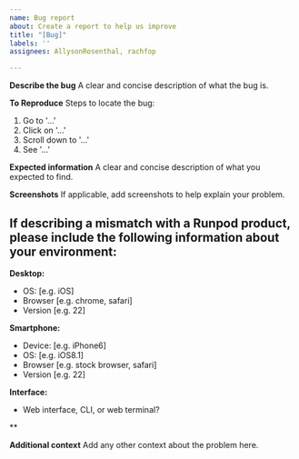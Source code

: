 ```yaml
---
name: Bug report
about: Create a report to help us improve
title: "[Bug]"
labels: ''
assignees: AllysonRosenthal, rachfop

---
```


**Describe the bug**
A clear and concise description of what the bug is.

**To Reproduce**
Steps to locate the bug:

1. Go to '...'
2. Click on '...'
3. Scroll down to '...'
4. See '...'

**Expected information**
A clear and concise description of what you expected to find.

**Screenshots**
If applicable, add screenshots to help explain your problem.

## If describing a mismatch with a Runpod product, please include the following information about your environment:

**Desktop:**

- OS: [e.g. iOS]
- Browser [e.g. chrome, safari]
- Version [e.g. 22]

**Smartphone:**

- Device: [e.g. iPhone6]
- OS: [e.g. iOS8.1]
- Browser [e.g. stock browser, safari]
- Version [e.g. 22]

**Interface:**

- Web interface, CLI, or web terminal?

**

**Additional context**
Add any other context about the problem here.
